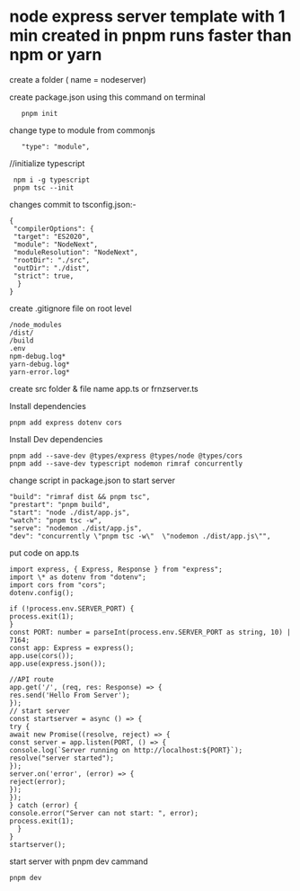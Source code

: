 <h1>
node express server template with 1 min created in pnpm runs faster than npm or yarn
</h1>

<p>
create a folder ( name = nodeserver)
</p>

<p>
create package.json using this command on terminal
</p>
       
       pnpm init
<p>
change type to module from commonjs
</p>

       "type": "module",
<p>
//initialize typescript
</p>

     npm i -g typescript
     pnpm tsc --init
<p>
changes commit to tsconfig.json:-
</p>

    {
     "compilerOptions": {
     "target": "ES2020",
     "module": "NodeNext",
     "moduleResolution": "NodeNext",
     "rootDir": "./src",  
     "outDir": "./dist",
     "strict": true,  
      }
    }

<p>
create .gitignore file on root level
</p>

    /node_modules
    /dist/
    /build
    .env
    npm-debug.log*
    yarn-debug.log*
    yarn-error.log*
  
<p>
create src folder & file name app.ts or frnzserver.ts
</p>
<p>
Install dependencies
</p>

    pnpm add express dotenv cors
<p>
Install Dev dependencies
</p>

    pnpm add --save-dev @types/express @types/node @types/cors
    pnpm add --save-dev typescript nodemon rimraf concurrently

<p>
change script in package.json to start server 
</p>

    "build": "rimraf dist && pnpm tsc",
    "prestart": "pnpm build",
    "start": "node ./dist/app.js",
    "watch": "pnpm tsc -w",
    "serve": "nodemon ./dist/app.js",
    "dev": "concurrently \"pnpm tsc -w\"  \"nodemon ./dist/app.js\"",

<p>
put code on app.ts
</p>

    import express, { Express, Response } from "express";
    import \* as dotenv from "dotenv";
    import cors from "cors";
    dotenv.config();

    if (!process.env.SERVER_PORT) {
    process.exit(1);
    }
    const PORT: number = parseInt(process.env.SERVER_PORT as string, 10) | 7164;
    const app: Express = express();
    app.use(cors());
    app.use(express.json());

    //API route
    app.get('/', (req, res: Response) => {
    res.send('Hello From Server');
    });
    // start server
    const startserver = async () => {
    try {
    await new Promise((resolve, reject) => {
    const server = app.listen(PORT, () => {
    console.log(`Server running on http://localhost:${PORT}`);
    resolve("server started");
    });
    server.on('error', (error) => {
    reject(error);
    });
    });
    } catch (error) {
    console.error("Server can not start: ", error);
    process.exit(1);
      }
    }
    startserver();

<p>
  start server with pnpm dev cammand
</p>

    pnpm dev

